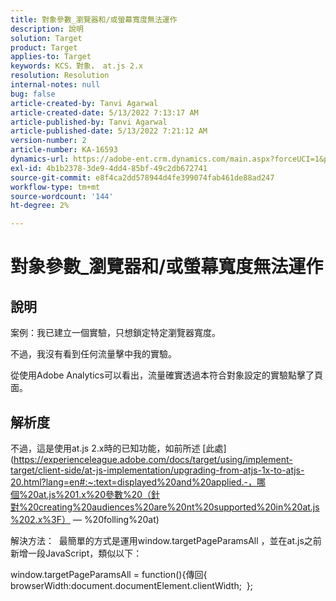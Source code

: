```yaml
---
title: 對象參數_瀏覽器和/或螢幕寬度無法運作
description: 說明
solution: Target
product: Target
applies-to: Target
keywords: KCS，對象， at.js 2.x
resolution: Resolution
internal-notes: null
bug: false
article-created-by: Tanvi Agarwal
article-created-date: 5/13/2022 7:13:17 AM
article-published-by: Tanvi Agarwal
article-published-date: 5/13/2022 7:21:12 AM
version-number: 2
article-number: KA-16593
dynamics-url: https://adobe-ent.crm.dynamics.com/main.aspx?forceUCI=1&pagetype=entityrecord&etn=knowledgearticle&id=6966a423-8cd2-ec11-a7b5-00224809c27a
exl-id: 4b1b2378-3de9-4dd4-85bf-49c2db672741
source-git-commit: e8f4ca2dd578944d4fe399074fab461de88ad247
workflow-type: tm+mt
source-wordcount: '144'
ht-degree: 2%

---
```


# 對象參數_瀏覽器和/或螢幕寬度無法運作

## 說明


案例：我已建立一個實驗，只想鎖定特定瀏覽器寬度。

不過，我沒有看到任何流量擊中我的實驗。



從使用Adobe Analytics可以看出，流量確實透過本符合對象設定的實驗點擊了頁面。


## 解析度


不過，這是使用at.js 2.x時的已知功能，如前所述 [此處](https://experienceleague.adobe.com/docs/target/using/implement-target/client-side/at-js-implementation/upgrading-from-atjs-1x-to-atjs-20.html?lang=en#:~:text=displayed%20and%20applied.-，哪個%20at.js%201.x%20參數%20（針對%20creating%20audiences%20are%20nt%20supported%20in%20at.js%202.x%3F） — %20folling%20at)

解決方法：  最簡單的方式是運用window.targetPageParamsAll ，並在at.js之前新增一段JavaScript，類似以下：

window.targetPageParamsAll = function(){傳回{ browserWidth:document.documentElement.clientWidth;  };
